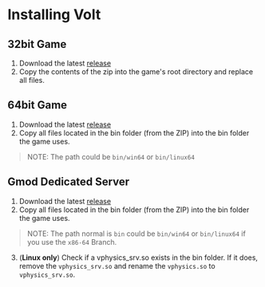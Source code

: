 # Installing Volt

## 32bit Game

1. Download the latest [release](https://github.com/Joshua-Ashton/VPhysics-Jolt/releases)  
2. Copy the contents of the zip into the game's root directory and replace all files.  

## 64bit Game

1. Download the latest [release](https://github.com/Joshua-Ashton/VPhysics-Jolt/releases)  
2. Copy all files located in the bin folder (from the ZIP) into the bin folder the game uses.  
> NOTE: The path could be `bin/win64` or `bin/linux64`  

## Gmod Dedicated Server

1. Download the latest [release](https://github.com/Joshua-Ashton/VPhysics-Jolt/releases)  
2. Copy all files located in the bin folder (from the ZIP) into the bin folder the game uses.  
> NOTE: The path normal is `bin` could be `bin/win64` or `bin/linux64` if you use the `x86-64` Branch.  
3. (**Linux only**) Check if a vphysics_srv.so exists in the bin folder. If it does, remove the `vphysics_srv.so` and rename the `vphysics.so` to `vphysics_srv.so`.  